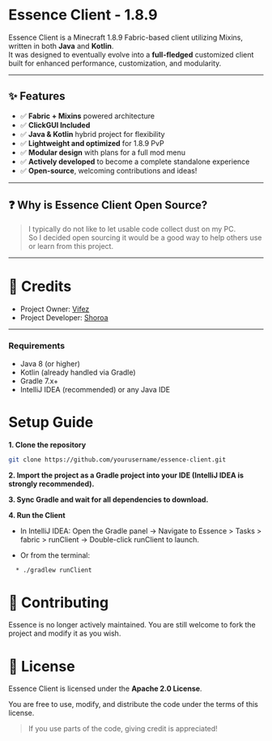 # Essence Client - 1.8.9

Essence Client is a Minecraft 1.8.9 Fabric-based client utilizing Mixins, written in both **Java** and **Kotlin**.  
It was designed to eventually evolve into a **full-fledged** customized client built for enhanced performance, customization, and modularity.

---

## ✨ Features

- ✅ **Fabric + Mixins** powered architecture
- ✅ **ClickGUI Included**
- ✅ **Java & Kotlin** hybrid project for flexibility
- ✅ **Lightweight and optimized** for 1.8.9 PvP
- ✅ **Modular design** with plans for a full mod menu
- ✅ **Actively developed** to become a complete standalone experience
- ✅ **Open-source**, welcoming contributions and ideas!

---

## ❓ Why is Essence Client Open Source?

> I typically do not like to let usable code collect dust on my PC.  
> So I decided open sourcing it would be a good way to help others use or learn from this project.

---
# 🙏 Credits
* Project Owner: [Vifez](https://github.com/vifezdev/)
* Project Developer: [Shoroa](https://github.com/Quexii/)

---

### Requirements

- Java 8 (or higher)
- Kotlin (already handled via Gradle)
- Gradle 7.x+
- IntelliJ IDEA (recommended) or any Java IDE

# Setup Guide
**1. Clone the repository**

```bash
git clone https://github.com/yourusername/essence-client.git
```

**2. Import the project as a Gradle project into your IDE (IntelliJ IDEA is strongly recommended).**

**3. Sync Gradle and wait for all dependencies to download.**

**4. Run the Client**

  * In IntelliJ IDEA:
Open the Gradle panel → Navigate to Essence > Tasks > fabric > runClient → Double-click runClient to launch.

  * Or from the terminal:        
```bash
  * ./gradlew runClient 
  ```

# 🤝 Contributing
Essence is no longer actively maintained. You are still welcome to fork the project and modify it as you wish.


# 📜 License

Essence Client is licensed under the **Apache 2.0 License**.

You are free to use, modify, and distribute the code under the terms of this license.

> If you use parts of the code, giving credit is appreciated!
